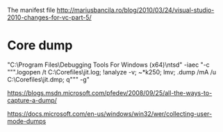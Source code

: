 The manifest file
http://mariusbancila.ro/blog/2010/03/24/visual-studio-2010-changes-for-vc-part-5/

# Core dump

"C:\Program Files\Debugging Tools For Windows (x64)\ntsd" -iaec "-c """.logopen /t C:\Corefiles\jit.log; !analyze -v; ~*k250; lmv; .dump /mA /u C:\Corefiles\jit.dmp; q""" -g"

https://blogs.msdn.microsoft.com/pfedev/2008/09/25/all-the-ways-to-capture-a-dump/

https://docs.microsoft.com/en-us/windows/win32/wer/collecting-user-mode-dumps
